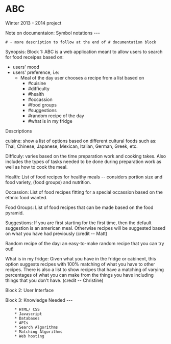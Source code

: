 ABC
===

Winter 2013 - 2014 project

Note on documentaion: 
    Symbol notations ---
    
    # - more description to follow at the end of # documentation block

Synopsis:
Block 1:
   ABC is a web application meant to allow users to search for food receipes based on:
   * users' mood
   * users' preference, i.e:
      - Meal of the day
        user chooses a recipe from a list based on
         - #cuisine
         - #difficulty
         - #health
         - #occassion
         - #food groups
         - #suggestions
         - #random recipe of the day
         - #what is in my fridge

Descriptions

cuisine: show a list of options based on different cultural foods such as: Thai,
Chinese, Japanese, Mexican, Italian, German, Greek, etc.

Difficuly: varies based on the time preparation work and cooking takes. Also includes the types of
tasks needed to be done during preparation work as well as how to cook the meal.

Health: List of food recipes for healthy meals -- considers portion size and food variety, (food groups) and nutrition.

Occassion: List of food recipes fitting for a special occassion based on the ethnic food wanted.

Food Groups: List of food recipes that can be made based on the food pyramid.

Suggestions: If you are first starting for the first time, then the default suggestion is an american meal.
Otherwise recipes will be suggested based on what you have had previously (credit -- Matt)

Random recipe of the day: an easy-to-make random recipe that you can try out!

What is in my fridge: Given what you have in the fridge or cabinent, this option suggests recipes with 100%
matching of what you have to other recipes. There is also a list to show recipes that have a matching of varying
percentages of what you can make from the things you have including things that you don't have. (credit -- Christine)


Block 2: User Interface

Block 3: Knowledge Needed ---
    
        * HTML/ CSS
        * Javascript
        * Databases
        * APIs
        * Search Algorithms
        * Matching Algorithms
        * Web hosting
        
        

